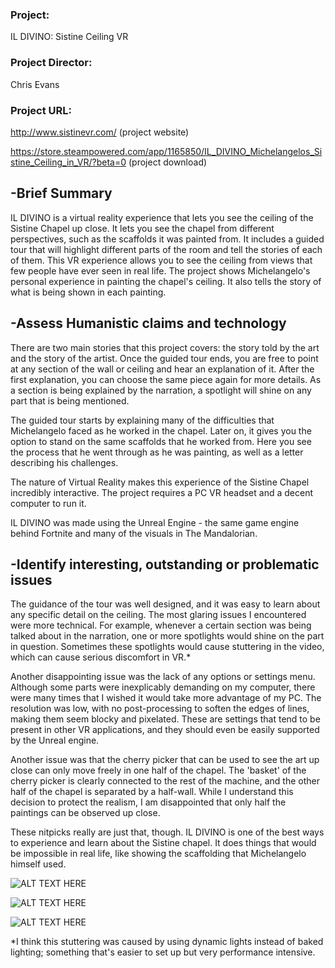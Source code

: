 ### Project:

IL DIVINO: Sistine Ceiling VR

### Project Director:

Chris Evans

### Project URL:

http://www.sistinevr.com/ (project website)

https://store.steampowered.com/app/1165850/IL_DIVINO_Michelangelos_Sistine_Ceiling_in_VR/?beta=0 (project download)

## -Brief Summary

IL DIVINO is a virtual reality experience that lets you see the ceiling of the Sistine Chapel up close. It lets you see the chapel from different perspectives, such as the scaffolds it was painted from. It includes a guided tour that will highlight different parts of the room and tell the stories of each of them. This VR experience allows you to see the ceiling from views that few people have ever seen in real life. The project shows Michelangelo's personal experience in painting the chapel's ceiling. It also tells the story of what is being shown in each painting.

## -Assess Humanistic claims and technology

There are two main stories that this project covers:  the story told by the art and the story of the artist. Once the guided tour ends, you are free to point at any section of the wall or ceiling and hear an explanation of it. After the first explanation, you can choose the same piece again for more details. As a section is being explained by the narration, a spotlight will shine on any part that is being mentioned. 

The guided tour starts by explaining many of the difficulties that Michelangelo faced as he worked in the chapel. Later on, it gives you the option to stand on the same scaffolds that he worked from. Here you see the process that he went through as he was painting, as well as a letter describing his challenges.

The nature of Virtual Reality makes this experience of the Sistine Chapel incredibly interactive. The project requires a PC VR headset and a decent computer to run it.

IL DIVINO was made using the Unreal Engine - the same game engine behind Fortnite and many of the visuals in The Mandalorian.

## -Identify interesting, outstanding or problematic issues

The guidance of the tour was well designed, and it was easy to learn about any specific detail on the ceiling. The most glaring issues I encountered were more technical. For example, whenever a certain section was being talked about in the narration, one or more spotlights would shine on the part in question. Sometimes these spotlights would cause stuttering in the video, which can cause serious discomfort in VR.\*

Another disappointing issue was the lack of any options or settings menu. Although some parts were inexplicably demanding on my computer, there were many times that I wished it would take more advantage of my PC. The resolution was low, with no post-processing to soften the edges of lines, making them seem blocky and pixelated. These are settings that tend to be present in other VR applications, and they should even be easily supported by the Unreal engine.

Another issue was that the cherry picker that can be used to see the art up close can only move freely in one half of the chapel. The 'basket' of the cherry picker is clearly connected to the rest of the machine, and the other half of the chapel is separated by a half-wall. While I understand this decision to protect the realism, I am disappointed that only half the paintings can be observed up close.

These nitpicks really are just that, though. IL DIVINO is one of the best ways to experience and learn about the Sistine chapel. It does things that would be impossible in real life, like showing the scaffolding that Michelangelo himself used.

![ALT TEXT HERE](https://rittr.github.io/DH-Blog-Rittr/images/mystery-text.png)

![ALT TEXT HERE](https://rittr.github.io/DH-Blog-Rittr/images/mystery-text.png)

![ALT TEXT HERE](https://rittr.github.io/DH-Blog-Rittr/images/mystery-text.png)

\*I think this stuttering was caused by using dynamic lights instead of baked lighting; something that's easier to set up but very performance intensive.
